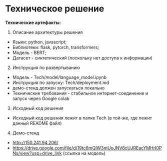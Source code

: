 # Техническое решение

**Технические артефакты:**

1) Описание архитектуры решения

- Языки: python, javascript;
- Библиотеки: flask, pytorch, transformers;
- Модель - BERT;
- Датасет - синтетический (поскольку нет доступа к информации)

2) Инструкция по развертыванию

- Модель - Tech/model/language_model.ipynb
- Инструкция по запуску: Tech/deployment.md
- демо-стенд должен запускаться локально
- Технические требования - стабильное интернет-соединение и запуск через Google colab

3) Исходный код решения

- Исходный код решения лежит в папке Tech (в той-же, где лежит данный README файл)

4) Демо-стенд

- http://150.241.94.206/
- https://drive.google.com/file/d/19tc6mQlW3mUoJNV6cUJREacYMHrI0PNs/view?usp=drive_link (ссылка на модель)
